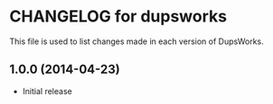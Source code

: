 # CHANGELOG for dupsworks

This file is used to list changes made in each version of DupsWorks.


## 1.0.0 (2014-04-23)

* Initial release
